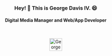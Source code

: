 
<h3 align="center">Hey! 👋 This is George Davis IV. 😄 </h3>

<h4 align="center">Digital Media Manager and Web/App Developer</h4>

</br>
<p align="center">	<p align="center">
  <a href="https://www.linkedin.com/in/tech_andgar/" target="_blank">	  <a href="https://www.linkedin.com/in/gdavisiv/" target="_blank">
  <img alt="George Davis IV on Linkedin" src="https://avatars3.githubusercontent.com/u/357098?s=200&v=4" width="40" height="40" >

